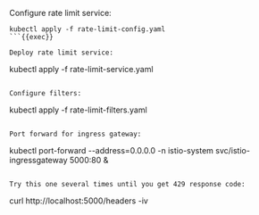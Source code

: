 Configure rate limit service:
```
kubectl apply -f rate-limit-config.yaml
```{{exec}}

Deploy rate limit service:
```
kubectl apply -f rate-limit-service.yaml
```{{exec}}

Configure filters:
```
kubectl apply -f rate-limit-filters.yaml
```{{exec}}

Port forward for ingress gateway: 
```
kubectl port-forward --address=0.0.0.0 -n istio-system svc/istio-ingressgateway 5000:80 &

```{{exec}}

Try this one several times until you get 429 response code:
```
curl http://localhost:5000/headers -iv
```{{exec}}